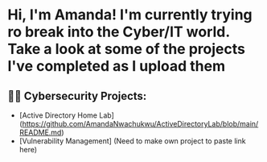 <h1>Hi, I'm Amanda! I'm currently trying ro break into the Cyber/IT world. Take a look at some of the projects I've completed as I upload them </h1>

<h2>👨‍💻 Cybersecurity Projects:</h2>

  - [Active Directory Home Lab]  (https://github.com/AmandaNwachukwu/ActiveDirectoryLab/blob/main/README.md)
  - [Vulnerability Management]  (Need to make own project to paste link here)


